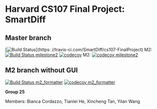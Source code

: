 # Harvard CS107 Final Project: SmartDiff
## Master branch
[![Build Status](https://travis-ci.com/SmartDiff/cs107-FinalProject.svg?branch=master)](https:
//travis-ci.com/SmartDiff/cs107-FinalProject)
M2: 
[![Build Status milestone2](https://travis-ci.com/SmartDiff/cs107-FinalProject.svg?branch=milestone2)](https://travis-ci.com/SmartDiff/cs107-FinalProject)
[![codecov](https://codecov.io/gh/SmartDiff/cs107-FinalProject/branch/master/graph/badge.svg?token=9IKFVF8E1T)](https://codecov.io/gh/SmartDiff/cs107-FinalProject)
M2:
[![codecov milestone2](https://codecov.io/gh/SmartDiff/cs107-FinalProject/branch/milestone2/graph/badge.svg?token=9IKFVF8E1T)](https://codecov.io/gh/SmartDiff/cs107-FinalProject)

## M2 branch without GUI
[![Build Status m2_formatter](https://travis-ci.com/SmartDiff/cs107-FinalProject.svg?branch=m2_formatter)](https://travis-ci.com/SmartDiff/cs107-FinalProject)
[![codecov m2_formatter](https://codecov.io/gh/SmartDiff/cs107-FinalProject/branch/m2_formatter/graph/badge.svg?token=9IKFVF8E1T)](https://codecov.io/gh/SmartDiff/cs107-FinalProject)

**Group 25**

Members: Bianca Cordazzo, Tianlei He, Xincheng Tan, Yilan Wang
